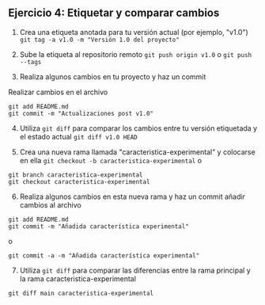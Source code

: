 ## Ejercicio 4: Etiquetar y comparar cambios

1. Crea una etiqueta anotada para tu versión actual (por ejemplo, "v1.0")
```git tag -a v1.0 -m "Versión 1.0 del proyecto"```

2. Sube la etiqueta al repositorio remoto
```git push origin v1.0```
o
```git push --tags```

3. Realiza algunos cambios en tu proyecto y haz un commit

Realizar cambios en el archivo

```
git add README.md
git commit -m "Actualizaciones post v1.0"
```

4. Utiliza `git diff` para comparar los cambios entre tu versión etiquetada y el estado actual
```git diff v1.0 HEAD```

5. Crea una nueva rama llamada "caracteristica-experimental" y colocarse en ella
```git checkout -b caracteristica-experimental```
o
```
git branch caracteristica-experimental
git checkout caracteristica-experimental
```

6. Realiza algunos cambios en esta nueva rama y haz un commit
añadir cambios al archivo
```
git add README.md
git commit -m "Añadida característica experimental"
```
o

```git commit -a -m "Añadida característica experimental"```

7. Utiliza `git diff` para comparar las diferencias entre la rama principal y la rama caracteristica-experimental
   
```git diff main caracteristica-experimental```
